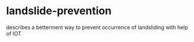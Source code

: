 # landslide-prevention
describes a betterment way to prevent occurrence of landsliding with help of  IOT
